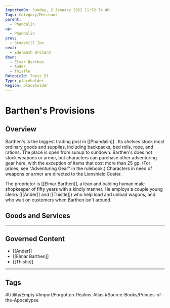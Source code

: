 ```yaml
---
ImportedOn: Sunday, 2 January 2022 11:52:34 AM
Tags: Category/Merchant
parent:
  - Phandalin
up:
  - Phandalin
prev:
  - Stonehill Inn
next:
  - Edermath Orchard
down:
  - Elmar Barthen
  - Ander
  - Thistle
RWtopicId: Topic_53
Type: placeholder
Region: placeholder
---
```

# Barthen's Provisions
## Overview
Barthen's is the biggest trading post in [[Phandalin]] . Its shelves stock most ordinary goods and supplies, including backpacks, bed rolls, rope, and rations. The place is open from sunup to sundown. Barthen's does not stock weapons or armor, but characters can purchase other adventuring gear here, with the exception of items that cost more than 25 gp. (For prices, see "Adventuring Gear" in the rulebook.) Characters in need of weapons or armor are directed to the Lionshield Coster.

The proprietor is [[Elmar Barthen]], a lean and balding human male shopkeeper of fifty years with a kindly manner. He employs a couple young clerks ([[Ander]] and [[Thistle]]) who help load and unload wagons, and who wait on customers when Barthen isn't around.

## Goods and Services
---
## Governed Content
- [[Ander]]
- [[Elmar Barthen]]
- [[Thistle]]


---
## Tags
#Utility/Empty #Import/Forgotten-Realms-Atlas #Source-Books/Princes-of-the-Apocalypse

